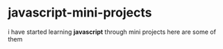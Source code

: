 # javascript-mini-projects

i have started learning **javascript** through mini projects here are some of them 

